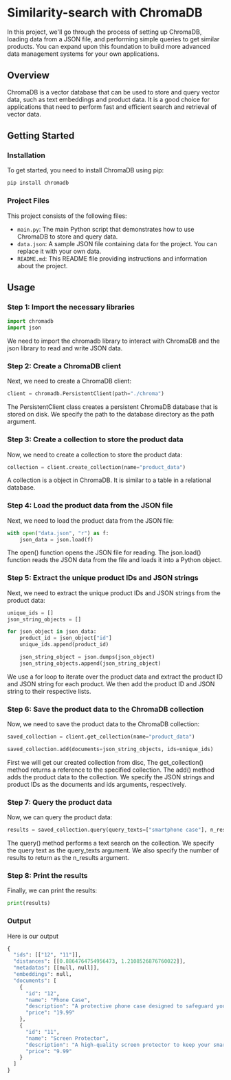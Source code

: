 # Similarity-search with ChromaDB

In this project, we'll go through the process of setting up ChromaDB, loading data from a JSON file, and performing simple queries to get similar products. You can expand upon this foundation to build more advanced data management systems for your own applications.

## Overview

ChromaDB is a vector database that can be used to store and query vector data, such as text embeddings and product data. It is a good choice for applications that need to perform fast and efficient search and retrieval of vector data.

## Getting Started

### Installation

To get started, you need to install ChromaDB using pip:

```bash
pip install chromadb
```

### Project Files

This project consists of the following files:

- `main.py`: The main Python script that demonstrates how to use ChromaDB to store and query data.
- `data.json`: A sample JSON file containing data for the project. You can replace it with your own data.
- `README.md`: This README file providing instructions and information about the project.

## Usage

### Step 1: Import the necessary libraries

```python
import chromadb
import json
```
We need to import the chromadb library to interact with ChromaDB and the json library to read and write JSON data.

### Step 2: Create a ChromaDB client

Next, we need to create a ChromaDB client:

```python
client = chromadb.PersistentClient(path="./chroma")
```

The PersistentClient class creates a persistent ChromaDB database that is stored on disk. We specify the path to the database directory as the path argument.

### Step 3: Create a collection to store the product data

Now, we need to create a collection to store the product data:

```python
collection = client.create_collection(name="product_data")
```

A collection is a object in ChromaDB. It is similar to a table in a relational database.

### Step 4: Load the product data from the JSON file

Next, we need to load the product data from the JSON file:

```python
with open("data.json", "r") as f:
    json_data = json.load(f)
```

The open() function opens the JSON file for reading. The json.load() function reads the JSON data from the file and loads it into a Python object.

### Step 5: Extract the unique product IDs and JSON strings

Next, we need to extract the unique product IDs and JSON strings from the product data:

```python
unique_ids = []
json_string_objects = []

for json_object in json_data:
    product_id = json_object["id"]
    unique_ids.append(product_id)

    json_string_object = json.dumps(json_object)
    json_string_objects.append(json_string_object)
```
We use a for loop to iterate over the product data and extract the product ID and JSON string for each product. We then add the product ID and JSON string to their respective lists.

### Step 6: Save the product data to the ChromaDB collection

Now, we need to save the product data to the ChromaDB collection:

```python
saved_collection = client.get_collection(name="product_data")

saved_collection.add(documents=json_string_objects, ids=unique_ids)
```
First we will get our created collection from disc, The get_collection() method returns a reference to the specified collection. The add() method adds the product data to the collection. We specify the JSON strings and product IDs as the documents and ids arguments, respectively.

### Step 7: Query the product data

Now, we can query the product data:

```python
results = saved_collection.query(query_texts=["smartphone case"], n_results=2)
```
The query() method performs a text search on the collection. We specify the query text as the query_texts argument. We also specify the number of results to return as the n_results argument.

### Step 8: Print the results

Finally, we can print the results:

```python
print(results)
```

### Output

Here is our output

```python
{
  "ids": [["12", "11"]],
  "distances": [[0.8864764754956473, 1.2108526876760022]],
  "metadatas": [[null, null]],
  "embeddings": null,
  "documents": [
    {
      "id": "12",
      "name": "Phone Case",
      "description": "A protective phone case designed to safeguard your smartphone from drops and impacts.",
      "price": "19.99"
    },
    {
      "id": "11",
      "name": "Screen Protector",
      "description": "A high-quality screen protector to keep your smartphone's display safe.",
      "price": "9.99"
    }
  ]
}
```
